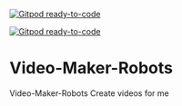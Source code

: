 [![Gitpod ready-to-code](https://img.shields.io/badge/Gitpod-ready--to--code-blue?logo=gitpod)](https://gitpod.io/#https://github.com/gabrielandre-andre/Video-Maker-Robots)

[![Gitpod ready-to-code](https://img.shields.io/badge/Gitpod-ready--to--code-blue?logo=gitpod)](https://gitpod.io/#https://github.com/gabrielandre-andre/Video-Maker-Robots)

# Video-Maker-Robots
Video-Maker-Robots Create videos for me 
